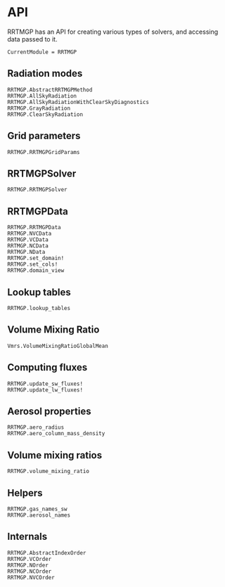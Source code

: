 # API

RRTMGP has an API for creating various types of solvers, and accessing data
passed to it.

```@meta
CurrentModule = RRTMGP
```

## Radiation modes

```@docs
RRTMGP.AbstractRRTMGPMethod
RRTMGP.AllSkyRadiation
RRTMGP.AllSkyRadiationWithClearSkyDiagnostics
RRTMGP.GrayRadiation
RRTMGP.ClearSkyRadiation
```

## Grid parameters

```@docs
RRTMGP.RRTMGPGridParams
```

## RRTMGPSolver

```@docs
RRTMGP.RRTMGPSolver
```

## RRTMGPData

```@docs
RRTMGP.RRTMGPData
RRTMGP.NVCData
RRTMGP.VCData
RRTMGP.NCData
RRTMGP.NData
RRTMGP.set_domain!
RRTMGP.set_cols!
RRTMGP.domain_view
```

## Lookup tables

```@docs
RRTMGP.lookup_tables
```

## Volume Mixing Ratio

```@docs
Vmrs.VolumeMixingRatioGlobalMean
```

## Computing fluxes

```@docs
RRTMGP.update_sw_fluxes!
RRTMGP.update_lw_fluxes!
```

## Aerosol properties

```@docs
RRTMGP.aero_radius
RRTMGP.aero_column_mass_density
```

## Volume mixing ratios

```@docs
RRTMGP.volume_mixing_ratio
```

## Helpers

```@docs
RRTMGP.gas_names_sw
RRTMGP.aerosol_names
```

## Internals

```@docs
RRTMGP.AbstractIndexOrder
RRTMGP.VCOrder
RRTMGP.NOrder
RRTMGP.NCOrder
RRTMGP.NVCOrder
```
